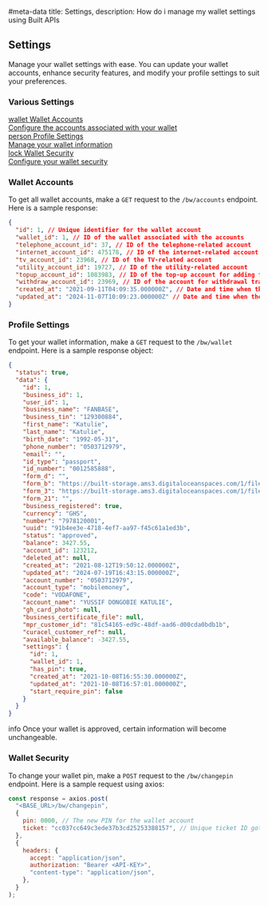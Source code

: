 #meta-data title: Settings, description: How do i manage my wallet settings using Built APIs

## Settings

Manage your wallet settings with ease. You can update your wallet accounts, enhance security features, and modify your profile settings to suit your preferences.

### Various Settings

<div class="overview">
<a class="overview-card" href="#wallet-accounts">
    <div class="overview-card-title">
      <span class="material-symbols-outlined"> wallet </span>
      Wallet Accounts
    </div>
    <div class="overview-card-content">
     Configure the accounts associated with your wallet
    </div>
  </a>
  <a class="overview-card" href="#profile-settings">
    <div class="overview-card-title">
      <span class="material-symbols-outlined"> person </span>
      Profile Settings
    </div>
    <div class="overview-card-content">
     Manage your wallet information
    </div>
  </a>
   <a class="overview-card" href="#wallet-security">
    <div class="overview-card-title">
      <span class="material-symbols-outlined"> lock </span>
      Wallet Security
    </div>
    <div class="overview-card-content">
     Configure your wallet security
    </div>
  </a>
</div>

### Wallet Accounts

To get all wallet accounts, make a `GET` request to the `/bw/accounts` endpoint. Here is a sample response:

```json
{
  "id": 1, // Unique identifier for the wallet account
  "wallet_id": 1, // ID of the wallet associated with the accounts
  "telephone_account_id": 37, // ID of the telephone-related account
  "internet_account_id": 475178, // ID of the internet-related account
  "tv_account_id": 23968, // ID of the TV-related account
  "utility_account_id": 19727, // ID of the utility-related account
  "topup_account_id": 1083983, // ID of the top-up account for adding funds
  "withdraw_account_id": 23969, // ID of the account for withdrawal transactions
  "created_at": "2021-09-11T04:09:35.000000Z", // Date and time when the wallet account was created
  "updated_at": "2024-11-07T10:09:23.000000Z" // Date and time when the wallet account was last updated
}
```

### Profile Settings

To get your wallet information, make a `GET` request to the `/bw/wallet` endpoint. Here is a sample response object:

```json
{
  "status": true,
  "data": {
    "id": 1,
    "business_id": 1,
    "user_id": 1,
    "business_name": "FANBASE",
    "business_tin": "129300884",
    "first_name": "Katulie",
    "last_name": "Katulie",
    "birth_date": "1992-05-31",
    "phone_number": "0503712979",
    "email": "",
    "id_type": "passport",
    "id_number": "0012585888",
    "form_d": "",
    "form_b": "https://built-storage.ams3.digitaloceanspaces.com/1/files/yuuz9COtX3hny9w7UL2n6dG5YWK4ZZhoRPbkXoRK.png",
    "form_3": "https://built-storage.ams3.digitaloceanspaces.com/1/files/yuuz9COtX3hny9w7UL2n6dG5YWK4ZZhoRPbkXoRK.png",
    "form_21": "",
    "business_registered": true,
    "currency": "GHS",
    "number": "7978120001",
    "uuid": "91b4ee3e-4718-4ef7-aa97-f45c61a1ed3b",
    "status": "approved",
    "balance": 3427.55,
    "account_id": 123212,
    "deleted_at": null,
    "created_at": "2021-08-12T19:50:12.000000Z",
    "updated_at": "2024-07-19T16:43:15.000000Z",
    "account_number": "0503712979",
    "account_type": "mobilemoney",
    "code": "VODAFONE",
    "account_name": "YUSSIF DONGOBIE KATULIE",
    "gh_card_photo": null,
    "business_certificate_file": null,
    "mpr_customer_id": "81c54165-ed9c-48df-aad6-d00cda0bdb1b",
    "curacel_customer_ref": null,
    "available_balance": -3427.55,
    "settings": {
      "id": 1,
      "wallet_id": 1,
      "has_pin": true,
      "created_at": "2021-10-08T16:55:30.000000Z",
      "updated_at": "2021-10-08T16:57:01.000000Z",
      "start_require_pin": false
    }
  }
}
```

<div class="info-card">
<span class="material-symbols-outlined">
info
</span>
Once your wallet is approved, certain information will become unchangeable.
</div>

### Wallet Security

To change your wallet pin, make a `POST` request to the `/bw/changepin` endpoint. Here is a sample request using axios:

```js
const response = axios.post(
  "<BASE_URL>/bw/changepin",
  {
    pin: 0000, // The new PIN for the wallet account
    ticket: "cc037cc649c3ede37b3cd25253388157", // Unique ticket ID gotten after verifying your old pin
  },
  {
    headers: {
      accept: "application/json",
      authorization: "Bearer <API-KEY>",
      "content-type": "application/json",
    },
  }
);
```
